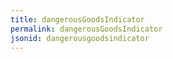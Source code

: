 ```yaml
---
title: dangerousGoodsIndicator
permalink: dangerousGoodsIndicator
jsonid: dangerousgoodsindicator
---
```

